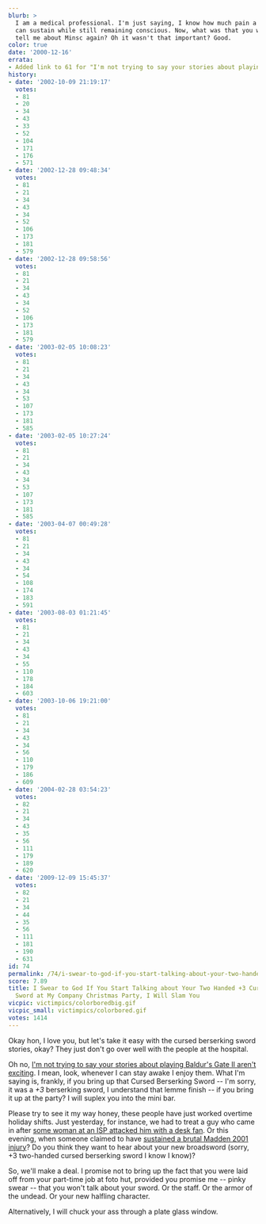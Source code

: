 ```yaml
---
blurb: >
  I am a medical professional. I'm just saying, I know how much pain a human body
  can sustain while still remaining conscious. Now, what was that you were going to
  tell me about Minsc again? Oh it wasn't that important? Good.
color: true
date: '2000-12-16'
errata:
- Added link to 61 for "I'm not trying to say your stories about playing Baldur's Gate II aren't exciting"
history:
- date: '2002-10-09 21:19:17'
  votes:
  - 81
  - 20
  - 34
  - 43
  - 33
  - 52
  - 104
  - 171
  - 176
  - 571
- date: '2002-12-28 09:48:34'
  votes:
  - 81
  - 21
  - 34
  - 43
  - 34
  - 52
  - 106
  - 173
  - 181
  - 579
- date: '2002-12-28 09:58:56'
  votes:
  - 81
  - 21
  - 34
  - 43
  - 34
  - 52
  - 106
  - 173
  - 181
  - 579
- date: '2003-02-05 10:08:23'
  votes:
  - 81
  - 21
  - 34
  - 43
  - 34
  - 53
  - 107
  - 173
  - 181
  - 585
- date: '2003-02-05 10:27:24'
  votes:
  - 81
  - 21
  - 34
  - 43
  - 34
  - 53
  - 107
  - 173
  - 181
  - 585
- date: '2003-04-07 00:49:28'
  votes:
  - 81
  - 21
  - 34
  - 43
  - 34
  - 54
  - 108
  - 174
  - 183
  - 591
- date: '2003-08-03 01:21:45'
  votes:
  - 81
  - 21
  - 34
  - 43
  - 34
  - 55
  - 110
  - 178
  - 184
  - 603
- date: '2003-10-06 19:21:00'
  votes:
  - 81
  - 21
  - 34
  - 43
  - 34
  - 56
  - 110
  - 179
  - 186
  - 609
- date: '2004-02-28 03:54:23'
  votes:
  - 82
  - 21
  - 34
  - 43
  - 35
  - 56
  - 111
  - 179
  - 189
  - 620
- date: '2009-12-09 15:45:37'
  votes:
  - 82
  - 21
  - 34
  - 44
  - 35
  - 56
  - 111
  - 181
  - 190
  - 631
id: 74
permalink: /74/i-swear-to-god-if-you-start-talking-about-your-two-handed-3-cursed-berserking-sword-at-my-company-christmas-party-i-will-slam-you/
score: 7.89
title: I Swear to God If You Start Talking about Your Two Handed +3 Cursed Berserking
  Sword at My Company Christmas Party, I Will Slam You
vicpic: victimpics/colorboredbig.gif
vicpic_small: victimpics/colorbored.gif
votes: 1414
---
```


Okay hon, I love you, but let's take it easy with the cursed berserking
sword stories, okay? They just don't go over well with the people at the
hospital.

Oh no, [I'm not trying to say your stories about playing Baldur's Gate
II aren't exciting](%ARTICLE[61]%). I mean, look, whenever I can
stay awake I enjoy them. What I'm saying is, frankly, if you bring up
that Cursed Berserking Sword -- I'm sorry, it was a *+3* berserking
sword, I understand that lemme finish -- if you bring it up at the
party? I will suplex you into the mini bar.

Please try to see it my way honey, these people have just worked
overtime holiday shifts. Just yesterday, for instance, we had to treat a
guy who came in after [some woman at an ISP attacked him with a desk
fan](%ARTICLE[46]%). Or this evening, when someone claimed to have
[sustained a brutal Madden 2001 injury](%ARTICLE[68]%)? Do you think
they want to hear about your new broadsword (sorry, +3 two-handed cursed
berserking sword I know I know)?

So, we'll make a deal. I promise not to bring up the fact that you were
laid off from your part-time job at foto hut, provided you promise me --
pinky swear -- that you won't talk about your sword. Or the staff. Or
the armor of the undead. Or your new halfling character.

Alternatively, I will chuck your ass through a plate glass window.
